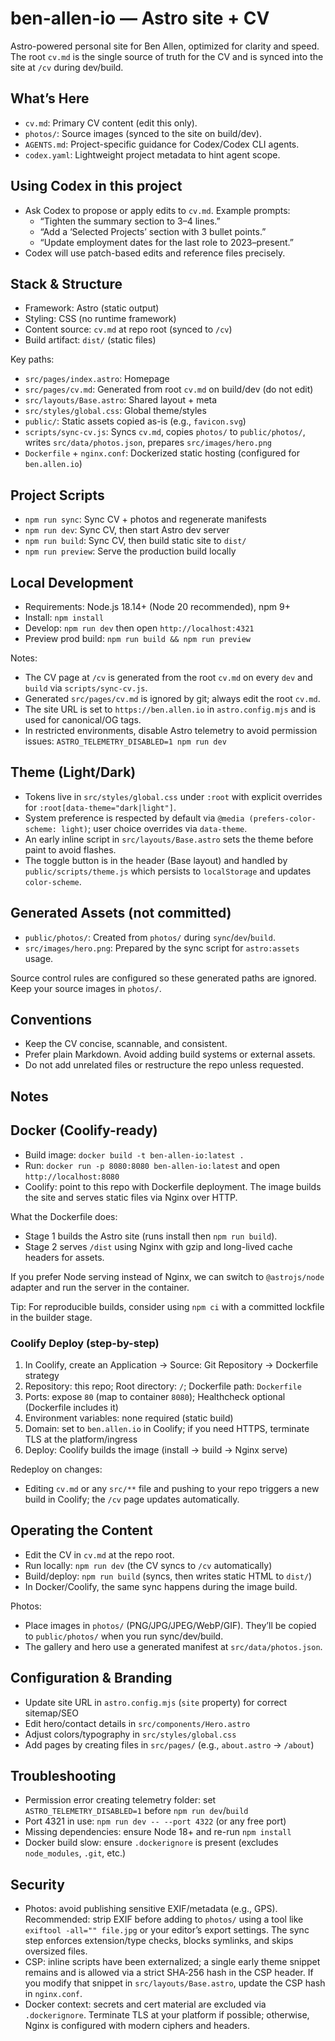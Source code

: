 # ben-allen-io — Astro site + CV

Astro-powered personal site for Ben Allen, optimized for clarity and speed. The root `cv.md` is the single source of truth for the CV and is synced into the site at `/cv` during dev/build.

## What’s Here

- `cv.md`: Primary CV content (edit this only).
- `photos/`: Source images (synced to the site on build/dev).
- `AGENTS.md`: Project-specific guidance for Codex/Codex CLI agents.
- `codex.yaml`: Lightweight project metadata to hint agent scope.

## Using Codex in this project

- Ask Codex to propose or apply edits to `cv.md`. Example prompts:
  - “Tighten the summary section to 3–4 lines.”
  - “Add a ‘Selected Projects’ section with 3 bullet points.”
  - “Update employment dates for the last role to 2023–present.”
- Codex will use patch-based edits and reference files precisely.

## Stack & Structure

- Framework: Astro (static output)
- Styling: CSS (no runtime framework)
- Content source: `cv.md` at repo root (synced to `/cv`)
- Build artifact: `dist/` (static files)

Key paths:
- `src/pages/index.astro`: Homepage
- `src/pages/cv.md`: Generated from root `cv.md` on build/dev (do not edit)
- `src/layouts/Base.astro`: Shared layout + meta
- `src/styles/global.css`: Global theme/styles
- `public/`: Static assets copied as-is (e.g., `favicon.svg`)
- `scripts/sync-cv.js`: Syncs `cv.md`, copies `photos/` to `public/photos/`, writes `src/data/photos.json`, prepares `src/images/hero.png`
- `Dockerfile` + `nginx.conf`: Dockerized static hosting (configured for `ben.allen.io`)

## Project Scripts

- `npm run sync`: Sync CV + photos and regenerate manifests
- `npm run dev`: Sync CV, then start Astro dev server
- `npm run build`: Sync CV, then build static site to `dist/`
- `npm run preview`: Serve the production build locally

## Local Development

- Requirements: Node.js 18.14+ (Node 20 recommended), npm 9+
- Install: `npm install`
- Develop: `npm run dev` then open `http://localhost:4321`
- Preview prod build: `npm run build && npm run preview`

Notes:
- The CV page at `/cv` is generated from the root `cv.md` on every `dev` and `build` via `scripts/sync-cv.js`.
- Generated `src/pages/cv.md` is ignored by git; always edit the root `cv.md`.
- The site URL is set to `https://ben.allen.io` in `astro.config.mjs` and is used for canonical/OG tags.
- In restricted environments, disable Astro telemetry to avoid permission issues: `ASTRO_TELEMETRY_DISABLED=1 npm run dev`

## Theme (Light/Dark)

- Tokens live in `src/styles/global.css` under `:root` with explicit overrides for `:root[data-theme="dark|light"]`.
- System preference is respected by default via `@media (prefers-color-scheme: light)`; user choice overrides via `data-theme`.
- An early inline script in `src/layouts/Base.astro` sets the theme before paint to avoid flashes.
- The toggle button is in the header (Base layout) and handled by `public/scripts/theme.js` which persists to `localStorage` and updates `color-scheme`.

## Generated Assets (not committed)

- `public/photos/`: Created from `photos/` during `sync`/`dev`/`build`.
- `src/images/hero.png`: Prepared by the sync script for `astro:assets` usage.

Source control rules are configured so these generated paths are ignored. Keep your source images in `photos/`.

## Conventions

- Keep the CV concise, scannable, and consistent.
- Prefer plain Markdown. Avoid adding build systems or external assets.
- Do not add unrelated files or restructure the repo unless requested.

## Notes

## Docker (Coolify-ready)

- Build image: `docker build -t ben-allen-io:latest .`
- Run: `docker run -p 8080:8080 ben-allen-io:latest` and open `http://localhost:8080`
- Coolify: point to this repo with Dockerfile deployment. The image builds the site and serves static files via Nginx over HTTP.

What the Dockerfile does:
- Stage 1 builds the Astro site (runs install then `npm run build`).
- Stage 2 serves `/dist` using Nginx with gzip and long-lived cache headers for assets.

If you prefer Node serving instead of Nginx, we can switch to `@astrojs/node` adapter and run the server in the container.

Tip: For reproducible builds, consider using `npm ci` with a committed lockfile in the builder stage.

### Coolify Deploy (step-by-step)

1) In Coolify, create an Application → Source: Git Repository → Dockerfile strategy
2) Repository: this repo; Root directory: `/`; Dockerfile path: `Dockerfile`
3) Ports: expose `80` (map to container `8080`); Healthcheck optional (Dockerfile includes it)
4) Environment variables: none required (static build)
5) Domain: set to `ben.allen.io` in Coolify; if you need HTTPS, terminate TLS at the platform/ingress
6) Deploy: Coolify builds the image (install → build → Nginx serve)

Redeploy on changes:
- Editing `cv.md` or any `src/**` file and pushing to your repo triggers a new build in Coolify; the `/cv` page updates automatically.

## Operating the Content

- Edit the CV in `cv.md` at the repo root.
- Run locally: `npm run dev` (the CV syncs to `/cv` automatically)
- Build/deploy: `npm run build` (syncs, then writes static HTML to `dist/`)
- In Docker/Coolify, the same sync happens during the image build.

Photos:
- Place images in `photos/` (PNG/JPG/JPEG/WebP/GIF). They’ll be copied to `public/photos/` when you run sync/dev/build.
- The gallery and hero use a generated manifest at `src/data/photos.json`.

## Configuration & Branding

- Update site URL in `astro.config.mjs` (`site` property) for correct sitemap/SEO
- Edit hero/contact details in `src/components/Hero.astro`
- Adjust colors/typography in `src/styles/global.css`
- Add pages by creating files in `src/pages/` (e.g., `about.astro` → `/about`)

## Troubleshooting

- Permission error creating telemetry folder: set `ASTRO_TELEMETRY_DISABLED=1` before `npm run dev`/`build`
- Port 4321 in use: `npm run dev -- --port 4322` (or any free port)
- Missing dependencies: ensure Node 18+ and re-run `npm install`
- Docker build slow: ensure `.dockerignore` is present (excludes `node_modules`, `.git`, etc.)

## Security

- Photos: avoid publishing sensitive EXIF/metadata (e.g., GPS). Recommended: strip EXIF before adding to `photos/` using a tool like `exiftool -all="" file.jpg` or your editor’s export settings. The sync step enforces extension/type checks, blocks symlinks, and skips oversized files.
- CSP: inline scripts have been externalized; a single early theme snippet remains and is allowed via a strict SHA‑256 hash in the CSP header. If you modify that snippet in `src/layouts/Base.astro`, update the CSP hash in `nginx.conf`.
- Docker context: secrets and cert material are excluded via `.dockerignore`. Terminate TLS at your platform if possible; otherwise, Nginx is configured with modern ciphers and headers.

